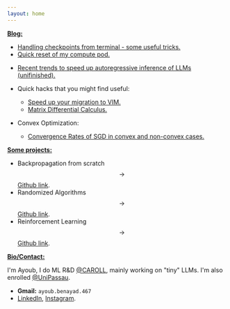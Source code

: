 ```yaml
---
layout: home
---
```



<ins> **Blog:**</ins>


* [Handling checkpoints from terminal - some useful tricks.](/blogs/linux)
* [Quick reset of my compute pod.](/blogs/container)
<!-- [Investigating Kronecker Products as  xx](/blogs/distill/main.pdf) -->
* [Recent trends to speed up autoregressive inference of LLMs (unifinished).](/blogs/fastinference)
* Quick hacks that you might find useful: 
    * [Speed up your migration to VIM.](/blogs/vim)
    * [Matrix Differential Calculus.](/blogs/enter_the_matrix)

* Convex Optimization:
  * [Convergence Rates of SGD in convex and non-convex cases.](/blogs/SGD)

<ins>**Some projects:**</ins>
* Backpropagation from scratch $$\rightarrow$$ [Github link](https://github.com/eigenAyoub/check-your-gradients).
* Randomized Algorithms $$\rightarrow$$ [Github link](https://github.com/eigenAyoub/randomised-algorithms). 
* Reinforcement Learning $$\rightarrow$$ [Github link](https://github.com/eigenAyoub/reinforcement-learning).

<ins>**Bio/Contact:**</ins>

I'm Ayoub, I do ML R&D [@CAROLL](https://ca-roll.github.io/), mainly working on "tiny" LLMs. 
I'm also enrolled [@UniPassau](https://www.uni-passau.de/en/msc-compmaths). 

* **Gmail:** `ayoub.benayad.467`
* [LinkedIn](https://www.linkedin.com/in/benayad/),
[Instagram](https://www.instagram.com/curl.ayoub/).
